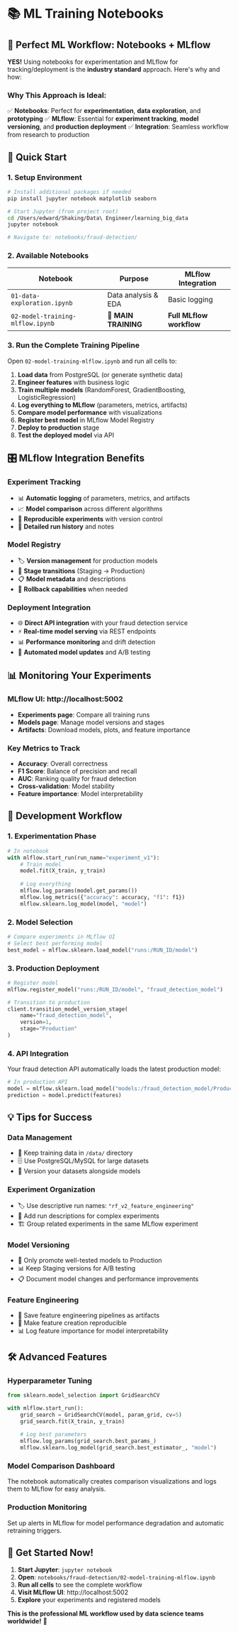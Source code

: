 # 📚 ML Training Notebooks

## 🎯 **Perfect ML Workflow: Notebooks + MLflow**

**YES!** Using notebooks for experimentation and MLflow for tracking/deployment is the **industry standard** approach. Here's why and how:

### **Why This Approach is Ideal:**

✅ **Notebooks**: Perfect for **experimentation**, **data exploration**, and **prototyping**
✅ **MLflow**: Essential for **experiment tracking**, **model versioning**, and **production deployment**
✅ **Integration**: Seamless workflow from research to production

## 🚀 **Quick Start**

### **1. Setup Environment**
```bash
# Install additional packages if needed
pip install jupyter notebook matplotlib seaborn

# Start Jupyter (from project root)
cd /Users/edward/Shaking/Data\ Engineer/learning_big_data
jupyter notebook

# Navigate to: notebooks/fraud-detection/
```

### **2. Available Notebooks**

| Notebook | Purpose | MLflow Integration |
|----------|---------|-------------------|
| `01-data-exploration.ipynb` | Data analysis & EDA | Basic logging |
| `02-model-training-mlflow.ipynb` | **🎯 MAIN TRAINING** | **Full MLflow workflow** |

### **3. Run the Complete Training Pipeline**

Open `02-model-training-mlflow.ipynb` and run all cells to:

1. **Load data** from PostgreSQL (or generate synthetic data)
2. **Engineer features** with business logic
3. **Train multiple models** (RandomForest, GradientBoosting, LogisticRegression)
4. **Log everything to MLflow** (parameters, metrics, artifacts)
5. **Compare model performance** with visualizations
6. **Register best model** in MLflow Model Registry
7. **Deploy to production** stage
8. **Test the deployed model** via API

## 🎛️ **MLflow Integration Benefits**

### **Experiment Tracking**
- 📊 **Automatic logging** of parameters, metrics, and artifacts
- 📈 **Model comparison** across different algorithms
- 🔄 **Reproducible experiments** with version control
- 📝 **Detailed run history** and notes

### **Model Registry**
- 🏷️ **Version management** for production models
- 🚀 **Stage transitions** (Staging → Production)
- 📋 **Model metadata** and descriptions
- 🔄 **Rollback capabilities** when needed

### **Deployment Integration**
- 🌐 **Direct API integration** with your fraud detection service
- ⚡ **Real-time model serving** via REST endpoints
- 📊 **Performance monitoring** and drift detection
- 🔄 **Automated model updates** and A/B testing

## 📊 **Monitoring Your Experiments**

### **MLflow UI**: http://localhost:5002
- **Experiments page**: Compare all training runs
- **Models page**: Manage model versions and stages
- **Artifacts**: Download models, plots, and feature importance

### **Key Metrics to Track**
- **Accuracy**: Overall correctness
- **F1 Score**: Balance of precision and recall
- **AUC**: Ranking quality for fraud detection
- **Cross-validation**: Model stability
- **Feature importance**: Model interpretability

## 🔄 **Development Workflow**

### **1. Experimentation Phase**
```python
# In notebook
with mlflow.start_run(run_name="experiment_v1"):
    # Train model
    model.fit(X_train, y_train)
    
    # Log everything
    mlflow.log_params(model.get_params())
    mlflow.log_metrics({"accuracy": accuracy, "f1": f1})
    mlflow.sklearn.log_model(model, "model")
```

### **2. Model Selection**
```python
# Compare experiments in MLflow UI
# Select best performing model
best_model = mlflow.sklearn.load_model("runs:/RUN_ID/model")
```

### **3. Production Deployment**
```python
# Register model
mlflow.register_model("runs:/RUN_ID/model", "fraud_detection_model")

# Transition to production
client.transition_model_version_stage(
    name="fraud_detection_model",
    version=1,
    stage="Production"
)
```

### **4. API Integration**
Your fraud detection API automatically loads the latest production model:
```python
# In production API
model = mlflow.sklearn.load_model("models:/fraud_detection_model/Production")
prediction = model.predict(features)
```

## 💡 **Tips for Success**

### **Data Management**
- 📁 Keep training data in `/data/` directory
- 🗄️ Use PostgreSQL/MySQL for large datasets
- 🔄 Version your datasets alongside models

### **Experiment Organization**
- 🏷️ Use descriptive run names: `"rf_v2_feature_engineering"`
- 📝 Add run descriptions for complex experiments
- 🏗️ Group related experiments in the same MLflow experiment

### **Model Versioning**
- 🚀 Only promote well-tested models to Production
- 📊 Keep Staging versions for A/B testing
- 📋 Document model changes and performance improvements

### **Feature Engineering**
- 💾 Save feature engineering pipelines as artifacts
- 🔄 Make feature creation reproducible
- 📊 Log feature importance for model interpretability

## 🛠️ **Advanced Features**

### **Hyperparameter Tuning**
```python
from sklearn.model_selection import GridSearchCV

with mlflow.start_run():
    grid_search = GridSearchCV(model, param_grid, cv=5)
    grid_search.fit(X_train, y_train)
    
    # Log best parameters
    mlflow.log_params(grid_search.best_params_)
    mlflow.sklearn.log_model(grid_search.best_estimator_, "model")
```

### **Model Comparison Dashboard**
The notebook automatically creates comparison visualizations and logs them to MLflow for easy analysis.

### **Production Monitoring**
Set up alerts in MLflow for model performance degradation and automatic retraining triggers.

## 🎉 **Get Started Now!**

1. **Start Jupyter**: `jupyter notebook`
2. **Open**: `notebooks/fraud-detection/02-model-training-mlflow.ipynb`
3. **Run all cells** to see the complete workflow
4. **Visit MLflow UI**: http://localhost:5002
5. **Explore** your experiments and registered models

**This is the professional ML workflow used by data science teams worldwide!** 🚀 